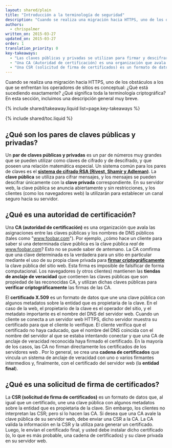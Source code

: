 ```yaml
---
layout: shared/plain
title: "Introducción a la terminología de seguridad"
description: "Cuando se realiza una migración hacia HTTPS, uno de los obstáculos a los que se enfrentan los operadores de sitios es conceptual: ¿Qué está sucediendo exactamente? ¿Qué significa toda la terminología criptográfica? En esta sección, incluimos una descripción general muy breve."
authors:
  - chrispalmer
written_on: 2015-03-27
updated_on: 2015-03-27
order: 1
translation_priority: 0
key-takeaways:
  - "Las claves públicas y privadas se utilizan para firmar y descifrar mensajes entre el navegador y el servidor."
  - "Una CA (Autoridad de certificación) es una organización que avala las asignaciones entre las claves públicas y los nombres de DNS (Sistemas de nombres de dominio) públicos (tales como 'www.foobar.com')."
  - "Una CSR (solicitud de firma de certificados) es un formato de datos que une una clave pública con algunos metadatos sobre la entidad que es propietaria de la clave."
---
```


<p class="intro">
  Cuando se realiza una migración hacia HTTPS, uno de los obstáculos a los que se enfrentan los operadores de sitios es conceptual: ¿Qué está sucediendo exactamente? ¿Qué significa toda la terminología criptográfica? En esta sección, incluimos una descripción general muy breve.
</p>

{% include shared/takeaway.liquid list=page.key-takeaways %}

{% include shared/toc.liquid %}

## ¿Qué son los pares de claves públicas y privadas?

Un **par de claves públicas y privadas** es un par de números muy grandes que se pueden utilizar
como claves de cifrado y de descifrado, y que poseen una relación
matemática especial. Un sistema común para los pares de claves es el **[sistema de cifrado RSA
(Rivest, Shamir y Adleman)](https://en.wikipedia.org/wiki/RSA_(cryptosystem))**. La **clave
pública** se utiliza para cifrar mensajes, y los mensajes se pueden
descifrar únicamente con la **clave privada** correspondiente. En su servidor web, la clave pública
se anuncia abiertamente y sin restricciones, y los clientes (como los navegadores web) la utilizarán para
establecer un canal seguro hacia su servidor.

## ¿Qué es una autoridad de certificación?

Una **CA (autoridad de certificación)** es una organización que avala las
 asignaciones entre las claves públicas y los nombres de DNS públicos (tales como "www.foobar.com").
Por ejemplo, ¿cómo hace un cliente para saber si una determinada clave pública es la clave pública _real_
de www.foobar.com? Esto no se puede saber de antemano. La CA comfirma que
una clave determinada es la verdadera para un sitio en particular mediante el uso de
su propia clave privada para **[firmar
criptográficamente](https://en.wikipedia.org/wiki/RSA_(cryptosystem)#Signing_messages)** la
clave pública del sitio web. Esta firma es imposible de falsificar de forma computacional.
Los navegadores (y otros clientes) mantienen las **tiendas de anclaje de veracidad** que contienen las
claves públicas que son propiedad de las reconocidas CA, y utilizan dichas claves públicas para
**verificar criptográficamente** las firmas de las CA.

El **certificado X.509** es un formato de datos que une una clave pública
con algunos metadatos sobre la entidad que es propietaria de la clave. En el caso de la web,
el propietario de la clave es el operador del sitio, y el metadato importante es el nombre del DNS
del servidor web. Cuando un cliente se conecta a un servidor web HTTPS, dicho
servidor muestra su certificado para que el cliente lo verifique. El cliente verifica
que el certificado no haya caducado, que el nombre del DNS coincida con el nombre del
servidor al que se estaba intentando conectar y que una CA de anclaje de veracidad reconocida haya
firmado el certificado. En la mayoría de los casos, las CA no firman directamente los certificados de los servidores web
. Por lo general, se crea una **cadena de certificados** que vincula un sistema de anclaje de veracidad
 con uno o varios firmantes intermedios y, finalmente, con el certificado
del servidor web (la **entidad final**).

## ¿Qué es una solicitud de firma de certificados?

La **CSR (solicitud de firma de certificados)** es un formato de datos que, al igual que un
certificado, une una clave pública con algunos metadatos sobre la entidad
que es propietaria de la clave. Sin embargo, los clientes no interpretan las CSR; pero sí lo hacen las CA. Si desea
que una CA avale la clave pública de su servidor web, debe enviar una CSR a la CA. La
CA valida la información en la CSR y la utiliza para generar un certificado.
Luego, le envían el certificado final, y usted debe instalar dicho certificado (o,
lo que es más probable, una cadena de certificados) y su clave privada en su servidor web.

